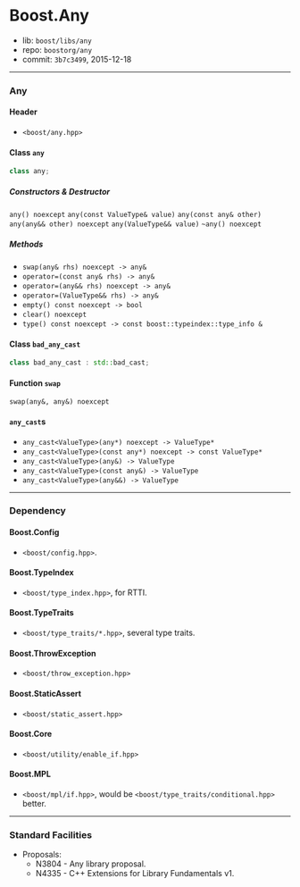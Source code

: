 # Boost.Any

* lib: `boost/libs/any`
* repo: `boostorg/any`
* commit: `3b7c3499`, 2015-12-18

------
### Any

#### Header

* `<boost/any.hpp>`

#### Class `any`

```c++
class any;
```

##### Constructors & Destructor

`any() noexcept`
`any(const ValueType& value)`
`any(const any& other)`
`any(any&& other) noexcept`
`any(ValueType&& value)`
`~any() noexcept`

##### Methods

* `swap(any& rhs) noexcept -> any&`
* `operator=(const any& rhs) -> any&`
* `operator=(any&& rhs) noexcept -> any&`
* `operator=(ValueType&& rhs) -> any&`
* `empty() const noexcept -> bool`
* `clear() noexcept`
* `type() const noexcept -> const boost::typeindex::type_info &`

#### Class `bad_any_cast`

```c++
class bad_any_cast : std::bad_cast;
```

#### Function `swap`

`swap(any&, any&) noexcept`

#### `any_cast`s

* `any_cast<ValueType>(any*) noexcept -> ValueType*`
* `any_cast<ValueType>(const any*) noexcept -> const ValueType*`
* `any_cast<ValueType>(any&) -> ValueType`
* `any_cast<ValueType>(const any&) -> ValueType`
* `any_cast<ValueType>(any&&) -> ValueType`

------
### Dependency

#### Boost.Config

* `<boost/config.hpp>`.

#### Boost.TypeIndex

* `<boost/type_index.hpp>`, for RTTI.

#### Boost.TypeTraits

* `<boost/type_traits/*.hpp>`, several type traits.

#### Boost.ThrowException

* `<boost/throw_exception.hpp>`

#### Boost.StaticAssert

* `<boost/static_assert.hpp>`

#### Boost.Core

* `<boost/utility/enable_if.hpp>`

#### Boost.MPL

* `<boost/mpl/if.hpp>`, would be `<boost/type_traits/conditional.hpp>` better.

------
### Standard Facilities

* Proposals:
  * N3804 - Any library proposal.
  * N4335 - C++ Extensions for Library Fundamentals v1.
